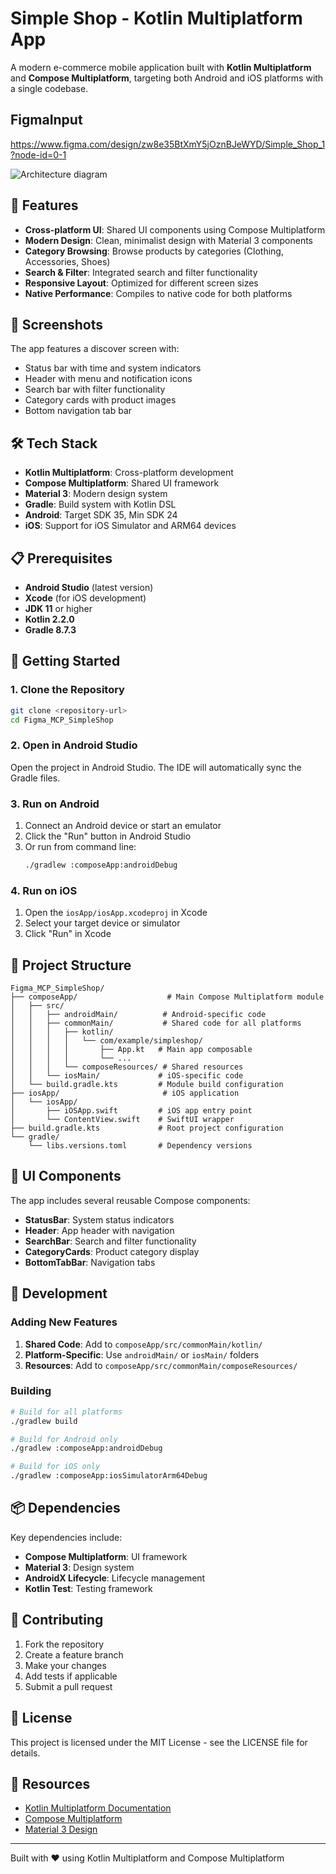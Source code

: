 # Simple Shop - Kotlin Multiplatform App

A modern e-commerce mobile application built with **Kotlin Multiplatform** and **Compose Multiplatform**, targeting both Android and iOS platforms with a single codebase.


## FigmaInput

https://www.figma.com/design/zw8e35BtXmY5jOznBJeWYD/Simple_Shop_1?node-id=0-1

![Architecture diagram](simple-shop.png)

## 🚀 Features

- **Cross-platform UI**: Shared UI components using Compose Multiplatform
- **Modern Design**: Clean, minimalist design with Material 3 components
- **Category Browsing**: Browse products by categories (Clothing, Accessories, Shoes)
- **Search & Filter**: Integrated search and filter functionality
- **Responsive Layout**: Optimized for different screen sizes
- **Native Performance**: Compiles to native code for both platforms

## 📱 Screenshots

The app features a discover screen with:
- Status bar with time and system indicators
- Header with menu and notification icons
- Search bar with filter functionality
- Category cards with product images
- Bottom navigation tab bar

## 🛠 Tech Stack

- **Kotlin Multiplatform**: Cross-platform development
- **Compose Multiplatform**: Shared UI framework
- **Material 3**: Modern design system
- **Gradle**: Build system with Kotlin DSL
- **Android**: Target SDK 35, Min SDK 24
- **iOS**: Support for iOS Simulator and ARM64 devices

## 📋 Prerequisites

- **Android Studio** (latest version)
- **Xcode** (for iOS development)
- **JDK 11** or higher
- **Kotlin 2.2.0**
- **Gradle 8.7.3**

## 🚀 Getting Started

### 1. Clone the Repository

```bash
git clone <repository-url>
cd Figma_MCP_SimpleShop
```

### 2. Open in Android Studio

Open the project in Android Studio. The IDE will automatically sync the Gradle files.

### 3. Run on Android

1. Connect an Android device or start an emulator
2. Click the "Run" button in Android Studio
3. Or run from command line:
   ```bash
   ./gradlew :composeApp:androidDebug
   ```

### 4. Run on iOS

1. Open the `iosApp/iosApp.xcodeproj` in Xcode
2. Select your target device or simulator
3. Click "Run" in Xcode

## 📁 Project Structure

```
Figma_MCP_SimpleShop/
├── composeApp/                    # Main Compose Multiplatform module
│   ├── src/
│   │   ├── androidMain/          # Android-specific code
│   │   ├── commonMain/           # Shared code for all platforms
│   │   │   ├── kotlin/
│   │   │   │   └── com/example/simpleshop/
│   │   │   │       ├── App.kt   # Main app composable
│   │   │   │       └── ...
│   │   │   └── composeResources/ # Shared resources
│   │   └── iosMain/             # iOS-specific code
│   └── build.gradle.kts         # Module build configuration
├── iosApp/                       # iOS application
│   └── iosApp/
│       ├── iOSApp.swift         # iOS app entry point
│       └── ContentView.swift    # SwiftUI wrapper
├── build.gradle.kts             # Root project configuration
└── gradle/
    └── libs.versions.toml       # Dependency versions
```

## 🎨 UI Components

The app includes several reusable Compose components:

- **StatusBar**: System status indicators
- **Header**: App header with navigation
- **SearchBar**: Search and filter functionality
- **CategoryCards**: Product category display
- **BottomTabBar**: Navigation tabs

## 🔧 Development

### Adding New Features

1. **Shared Code**: Add to `composeApp/src/commonMain/kotlin/`
2. **Platform-Specific**: Use `androidMain/` or `iosMain/` folders
3. **Resources**: Add to `composeApp/src/commonMain/composeResources/`

### Building

```bash
# Build for all platforms
./gradlew build

# Build for Android only
./gradlew :composeApp:androidDebug

# Build for iOS only
./gradlew :composeApp:iosSimulatorArm64Debug
```

## 📦 Dependencies

Key dependencies include:
- **Compose Multiplatform**: UI framework
- **Material 3**: Design system
- **AndroidX Lifecycle**: Lifecycle management
- **Kotlin Test**: Testing framework

## 🤝 Contributing

1. Fork the repository
2. Create a feature branch
3. Make your changes
4. Add tests if applicable
5. Submit a pull request

## 📄 License

This project is licensed under the MIT License - see the LICENSE file for details.

## 🔗 Resources

- [Kotlin Multiplatform Documentation](https://kotlinlang.org/docs/multiplatform.html)
- [Compose Multiplatform](https://www.jetbrains.com/lp/compose-multiplatform/)
- [Material 3 Design](https://m3.material.io/)

---

Built with ❤️ using Kotlin Multiplatform and Compose Multiplatform